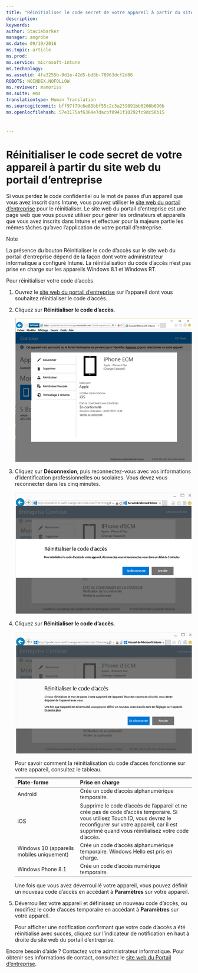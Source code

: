 ```yaml
---
title: "Réinitialiser le code secret de votre appareil à partir du site web du portail d’entreprise | Microsoft Intune"
description: 
keywords: 
author: Staciebarker
manager: angrobe
ms.date: 09/19/2016
ms.topic: article
ms.prod: 
ms.service: microsoft-intune
ms.technology: 
ms.assetid: 4fa3255b-9d1e-42d5-bd8b-70963dcf2d86
ROBOTS: NOINDEX,NOFOLLOW
ms.reviewer: mamoriss
ms.suite: ems
translationtype: Human Translation
ms.sourcegitcommit: bff97f79c6e88bbf55c2c3a259891bb6206b690b
ms.openlocfilehash: 57e3175af6364e7dacbf8941f10292fc9dc58b15


---
```



# Réinitialiser le code secret de votre appareil à partir du site web du portail d’entreprise

Si vous perdez le code confidentiel ou le mot de passe d’un appareil que vous avez inscrit dans Intune, vous pouvez utiliser le [site web du portail d’entreprise](http://portal.manage.microsoft.com) pour le réinitialiser. Le site web du portail d’entreprise est une page web que vous pouvez utiliser pour gérer les ordinateurs et appareils que vous avez inscrits dans Intune et effectuer pour la majeure partie les mêmes tâches qu’avec l’application de votre portail d’entreprise.

> [!NOTE]
> La présence du bouton Réinitialiser le code d’accès sur le site web du portail d’entreprise dépend de la façon dont votre administrateur informatique a configuré Intune. La réinitialisation du code d’accès n’est pas prise en charge sur les appareils Windows 8.1 et Windows RT.

Pour réinitialiser votre code d’accès

1.  Ouvrez le [site web du portail d’entreprise](http://portal.manage.microsoft.com) sur l’appareil dont vous souhaitez réinitialiser le code d’accès.

2.  Cliquez sur **Réinitialiser le code d’accès**.

    ![resetp-passcode-option-on-company-portal-website](./media/iwp-screen-with-all-options.png)

3.  Cliquez sur **Déconnexion**, puis reconnectez-vous avec vos informations d’identification professionnelles ou scolaires. Vous devez vous reconnecter dans les cinq minutes.

    ![déconnexion-reconnexion](./media/iwp-2-sign-out.png)

4.  Cliquez sur **Réinitialiser le code d’accès**.

    ![appuyer-réinitialiser-code secret](./media/iwp-3-tap-reset-passcode-after-signin.png)

    Pour savoir comment la réinitialisation du code d’accès fonctionne sur votre appareil, consultez le tableau.

    |Plate-forme|Prise en charge|
    |------------|-----------|
    |Android|Crée un code d’accès alphanumérique temporaire.|
    |iOS|Supprime le code d’accès de l’appareil et ne crée pas de code d’accès temporaire. Si vous utilisez Touch ID, vous devrez le reconfigurer sur votre appareil, car il est supprimé quand vous réinitialisez votre code d’accès.|
    |Windows 10 (appareils mobiles uniquement)|Crée un code d’accès alphanumérique temporaire. Windows Hello est pris en charge.|
    |Windows Phone 8.1|Crée un code d’accès numérique temporaire.|
    Une fois que vous avez déverrouillé votre appareil, vous pouvez définir un nouveau code d’accès en accédant à **Paramètres** sur votre appareil.

5.  Déverrouillez votre appareil et définissez un nouveau code d’accès, ou modifiez le code d’accès temporaire en accédant à **Paramètres** sur votre appareil.

    Pour afficher une notification confirmant que votre code d’accès a été réinitialisé avec succès, cliquez sur l’indicateur de notification en haut à droite du site web du portail d’entreprise.

Encore besoin d’aide ? Contactez votre administrateur informatique. Pour obtenir ses informations de contact, consultez le [site web du Portail d’entreprise](http://portal.manage.microsoft.com).





<!--HONumber=Sep16_HO3-->


